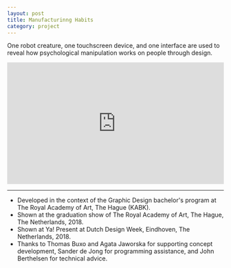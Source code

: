 ```yaml
---
layout: post
title: Manufacturinng Habits
category: project
---
```


One robot creature, one touchscreen device, and one interface are used to reveal how psychological manipulation works on people through design.

<div class="text-above-footnotes-below"><div style="padding:56.25% 0 0 0;position:relative;"><iframe src="https://player.vimeo.com/video/283030397?h=3e7b47aa09&byline=0&portrait=0" style="position:absolute;top:0;left:0;width:100%;height:100%;" frameborder="0" allow="autoplay; fullscreen; picture-in-picture" allowfullscreen></iframe></div><script src="https://player.vimeo.com/api/player.js"></script></div>

---

<ul class=credits>
  <li>Developed in the context of the Graphic Design bachelor's program at The Royal Academy of Art, The Hague (KABK).</li>
  <li>Shown at the graduation show of The Royal Academy of Art, The Hague, The Netherlands, 2018.</li>
  <li>Shown at Ya! Present at Dutch Design Week, Eindhoven, The Netherlands, 2018.
  <li>Thanks to Thomas Buxo and Agata Jaworska for supporting concept development, Sander de Jong for programming assistance, and John Berthelsen for technical advice.</li>
</ul>
